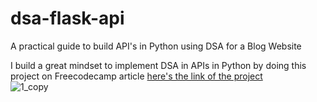 # dsa-flask-api
A practical guide to build API's in Python using DSA for a Blog Website

I build a great mindset to implement DSA in APIs in Python by doing this
project on Freecodecamp article
<a href="https://www.freecodecamp.org/news/learn-data-structures-flask-api-python/" target="_blank">here's the link of the project</a>
<br />
![1_copy](https://bit.ly/3vhYNdB)
